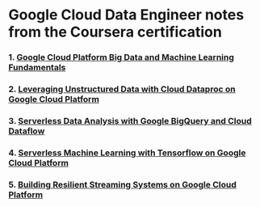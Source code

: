 # Google Cloud Data Engineer notes from the Coursera certification

### 1. [Google Cloud Platform Big Data and Machine Learning Fundamentals](1_Google_Cloud_Platform_Big_Data_and_Machine_Learning_Fundamentals.md)

### 2. [Leveraging Unstructured Data with Cloud Dataproc on Google Cloud Platform](2_Leveraging_Unstructured_Data_with_Cloud_Dataproc_on_Google_Cloud_Platform.md)

### 3. [Serverless Data Analysis with Google BigQuery and Cloud Dataflow](3_Serverles_Data_Analysis_with_Google_BigQuery_and_Cloud_Dataflow.md)

### 4. [Serverless Machine Learning with Tensorflow on Google Cloud Platform](4_Serverless_Machine_Learning_with_Tensorflow_on_Google_Cloud_Platform.md)

### 5. [Building Resilient Streaming Systems on Google Cloud Platform](5_Building_Resilient_Streaming_Systems_on_Google_Cloud_Platform.md)
